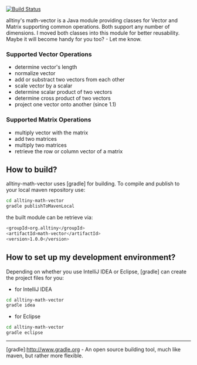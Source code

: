 [![Build Status](https://travis-ci.org/alltiny/alltiny-math-vector.svg?branch=master)](https://travis-ci.org/alltiny/alltiny-math-vector)

alltiny's math-vector is a Java module providing classes for Vector and Matrix supporting common operations. Both support any number of dimensions. I moved both classes into this module for better reusability. Maybe it will become handy for you too? - Let me know.

### Supported Vector Operations ###
- determine vector's length
- normalize vector
- add or substract two vectors from each other
- scale vector by a scalar
- determine scalar product of two vectors
- determine cross product of two vectors
- project one vector onto another (since 1.1)

### Supported Matrix Operations
- multiply vector with the matrix
- add two matrices
- multiply two matrices
- retrieve the row or column vector of a matrix

## How to build?
alltiny-math-vector uses [gradle] for building. To compile and publish to your local maven repository use:
```sh
cd alltiny-math-vector
gradle publishToMavenLocal
```
the built module can be retrieve via:
```sh
<groupId>org.alltiny</groupId>
<artifactId>math-vector</artifactId>
<version>1.0.0</version>
```

## How to set up my development environment?
Depending on whether you use IntelliJ IDEA or Eclipse, [gradle] can create the project files for you:
* for IntelliJ IDEA
```sh
cd alltiny-math-vector
gradle idea
```

* for Eclipse
```sh
cd alltiny-math-vector
gradle eclipse
```

---
[gradle]:http://www.gradle.org - An open source building tool, much like maven, but rather more flexible.
